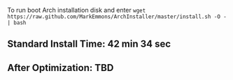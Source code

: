 To run boot Arch installation disk and enter `wget https://raw.github.com/MarkEmmons/ArchInstaller/master/install.sh -O - | bash`
	
Standard Install Time: 42 min 34 sec
------------------------------------
After Optimization: TBD
-----------------------
